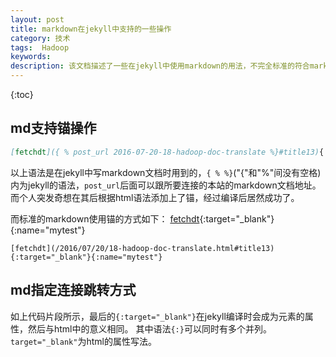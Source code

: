 ```yaml
---
layout: post
title: markdown在jekyll中支持的一些操作
category: 技术
tags:  Hadoop
keywords: 
description: 该文档描述了一些在jekyll中使用markdown的用法，不完全标准的符合markdown规范。
---
```


{:toc}

## md支持锚操作

```markdown
[fetchdt]({ % post_url 2016-07-20-18-hadoop-doc-translate %}#title13){:target="_blank"}
```

以上语法是在jekyll中写markdown文档时用到的，`{ % %}`("{"和"%"间没有空格)内为jekyll的语法，`post_url`后面可以跟所要连接的本站的markdown文档地址。
而个人突发奇想在其后根据html语法添加上了锚，经过编译后居然成功了。

而标准的markdown使用锚的方式如下：
[fetchdt](/2016/07/20/18-hadoop-doc-translate.html#title13){:target="_blank"}{:name="mytest"}

```
[fetchdt](/2016/07/20/18-hadoop-doc-translate.html#title13){:target="_blank"}{:name="mytest"}
```

## md指定连接跳转方式

如上代码片段所示，最后的`{:target="_blank"}`在jekyll编译时会成为元素的属性，然后与html中的意义相同。
其中语法`{:}`可以同时有多个并列。`target="_blank"`为html的属性写法。



